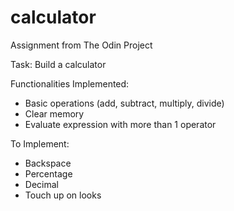 # calculator
Assignment from The Odin Project

Task: Build a calculator

Functionalities Implemented:
- Basic operations (add, subtract, multiply, divide)
- Clear memory
- Evaluate expression with more than 1 operator

To Implement:
- Backspace
- Percentage
- Decimal
- Touch up on looks
